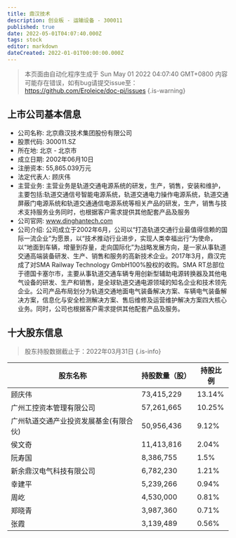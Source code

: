 ```yaml
---
title: 鼎汉技术
description: 创业板 - 运输设备 - 300011
published: true
date: 2022-05-01T04:07:40.000Z
tags: stock
editor: markdown
dateCreated: 2022-01-01T00:00:00.000Z
---
```


> 本页面由自动化程序生成于 Sun May 01 2022 04:07:40 GMT+0800
> 内容可能存在错误，如有bug请提交issue至：https://github.com/Eroleice/doc-pi/issues
{.is-warning}

## 上市公司基本信息
- 公司名称: 北京鼎汉技术集团股份有限公司
- 股票代码: 300011.SZ
- 所在地: 北京 - 北京市
- 成立日期: 2002年06月10日
- 注册资本: 55,865.039万元
- 法定代表人: 顾庆伟
- 主营业务: 主营业务是轨道交通电源系统的研发，生产，销售，安装和维护，主要包括:轨道交通信号智能电源系统，轨道交通电力操作电源系统，轨道交通屏蔽门电源系统和轨道交通通信电源系统等相关产品的研发，生产，销售与技术支持服务业务同时，也根据客户需求提供其他配套产品及服务
- 公司官网: www.dinghantech.com
- 公司介绍: 公司成立于2002年6月，公司以“打造轨道交通行业最值得信赖的国际一流企业”为愿景，以“技术推动行业进步，实现人类幸福出行”为使命，以“地面到车辆，增量到存量，走向国际化”为战略发展方向，是一家从事轨道交通高端装备研发、生产、销售和服务的高新技术企业。2017年3月，鼎汉完成了对SMA Railway Technology GmbH100%股权的收购。SMA RT总部位于德国卡塞尔市，主要从事轨道交通车辆专用创新型辅助电源转换器及其他电气设备的研发、生产和销售，是全球轨道交通电源领域的知名企业和技术领先企业。公司产品布局划分为轨道交通地面电气装备解决方案、车辆电气装备解决方案，信息化与安全检测解决方案、售后维修及运营维护解决方案四大核心业务。同时，公司也根据客户需求提供其他配套产品及服务。


## 十大股东信息
> 股东持股数据截止于：2022年03月31日
{.is-info}

| 股东名称 | 持股数量（股） | 持股比例 |
| --- | --- | --- |
| 顾庆伟 | 73,415,229 | 13.14% |
| 广州工控资本管理有限公司 | 57,261,665 | 10.25% |
| 广州轨道交通产业投资发展基金(有限合伙) | 50,956,436 | 9.12% |
| 侯文奇 | 11,413,816 | 2.04% |
| 阮寿国 | 8,386,755 | 1.5% |
| 新余鼎汉电气科技有限公司 | 6,782,230 | 1.21% |
| 幸建平 | 5,239,266 | 0.94% |
| 周屹 | 4,530,000 | 0.81% |
| 郑晓青 | 3,987,360 | 0.71% |
| 张霞 | 3,139,489 | 0.56% |





